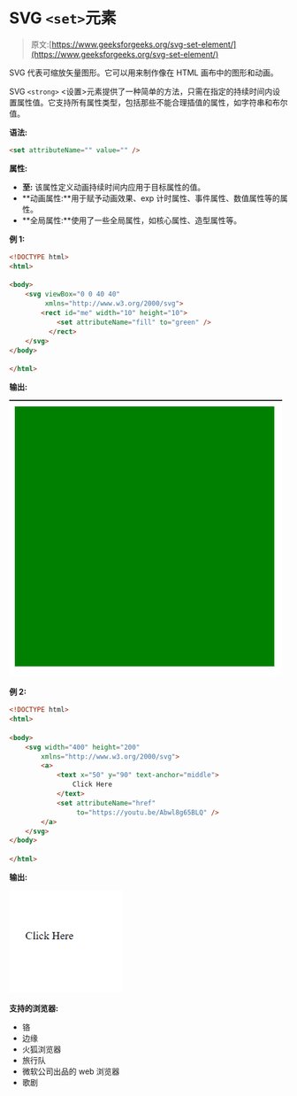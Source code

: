 # SVG `<set>`元素

> 原文:[https://www.geeksforgeeks.org/svg-set-element/](https://www.geeksforgeeks.org/svg-set-element/)

SVG 代表可缩放矢量图形。它可以用来制作像在 HTML 画布中的图形和动画。

SVG `<strong>` <设置>元素提供了一种简单的方法，只需在指定的持续时间内设置属性值。它支持所有属性类型，包括那些不能合理插值的属性，如字符串和布尔值。

**语法:**

```html
<set attributeName="" value="" />
```

**属性:**

*   **至:** 该属性定义动画持续时间内应用于目标属性的值。
*   **动画属性:**用于赋予动画效果、exp 计时属性、事件属性、数值属性等的属性。
*   **全局属性:**使用了一些全局属性，如核心属性、造型属性等。

**例 1:**

```html
<!DOCTYPE html>
<html>

<body>
    <svg viewBox="0 0 40 40" 
         xmlns="http://www.w3.org/2000/svg">
        <rect id="me" width="10" height="10">
            <set attributeName="fill" to="green" />
          </rect>
    </svg>
</body>

</html>
```

**输出:**

![](img/6093cf30d38885a86687849ee68a417f.png)

**例 2:**

```html
<!DOCTYPE html>
<html>

<body>
    <svg width="400" height="200"
        xmlns="http://www.w3.org/2000/svg">
        <a>
            <text x="50" y="90" text-anchor="middle">
                Click Here
            </text>
            <set attributeName="href" 
                 to="https://youtu.be/Abwl8g65BLQ" />
        </a>
    </svg>
</body>

</html>
```

**输出:**

![](img/4d8a969d548f588ca7280b30acf8b1a2.png)

**支持的浏览器:**

*   铬
*   边缘
*   火狐浏览器
*   旅行队
*   微软公司出品的 web 浏览器
*   歌剧